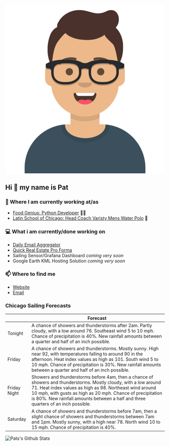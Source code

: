 [![Social banner for p-j-falconer](https://raw.githubusercontent.com/P-J-FALCONER/P-J-FALCONER/master/assets/avataaars.svg)](https://patfalconer.com/)
## Hi :wave: my name is Pat

### 💼 Where I am currently working at/as
- [Food Genius: Python Developer](https://getfoodgenius.com/) 🍔🐍
- [Latin School of Chicago: Head Coach Varisty Mens Water Polo](https://www.latinschool.org/) 🤽


### 💻 What i am currently/done working on
 - [Daily Email Aggregator](https://github.com/P-J-FALCONER/dott_daily_mail)
 - [Quick Real Estate Pro Forma](https://github.com/P-J-FALCONER/henry)
 - Sailing Sensor/Grafana Dashboard *coming very soon*
 - Google Earth KML Hosting Solution *coming very soon*

### 📫 Where to find me
 - [Website](https://patfalconer.com/)
 - [Email](mailto:patrick.j.falconer@gmail.com)


### Chicago Sailing Forecasts
|   | Forecast  |
|---|---|
| Tonight | A chance of showers and thunderstorms after 2am. Partly cloudy, with a low around 76. Southeast wind 5 to 10 mph. Chance of precipitation is 40%. New rainfall amounts between a quarter and half of an inch possible. |
| Friday | A chance of showers and thunderstorms. Mostly sunny. High near 92, with temperatures falling to around 90 in the afternoon. Heat index values as high as 101. South wind 5 to 10 mph. Chance of precipitation is 30%. New rainfall amounts between a quarter and half of an inch possible. |
| Friday Night | Showers and thunderstorms before 4am, then a chance of showers and thunderstorms. Mostly cloudy, with a low around 71. Heat index values as high as 98. Northeast wind around 10 mph, with gusts as high as 20 mph. Chance of precipitation is 80%. New rainfall amounts between a half and three quarters of an inch possible. |
| Saturday | A chance of showers and thunderstorms before 7am, then a slight chance of showers and thunderstorms between 7am and 1pm. Mostly sunny, with a high near 78. North wind 10 to 15 mph. Chance of precipitation is 40%. |

![Pats's Github Stats](https://github-readme-stats.vercel.app/api?username=p-j-falconer&show_icons=true&theme=radical)
